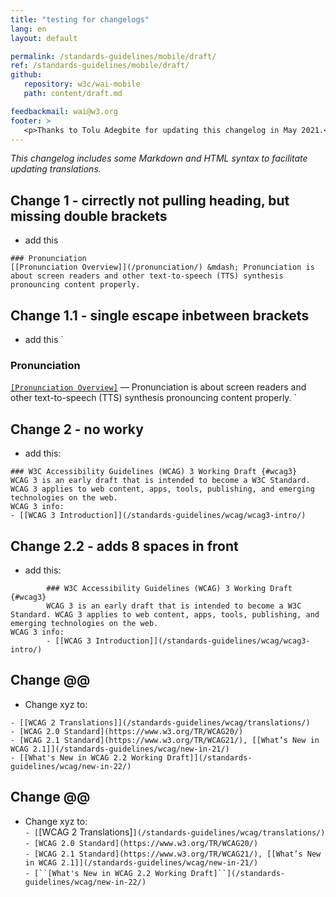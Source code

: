 ```yaml
---
title: "testing for changelogs"
lang: en
layout: default

permalink: /standards-guidelines/mobile/draft/
ref: /standards-guidelines/mobile/draft/
github:
   repository: w3c/wai-mobile
   path: content/draft.md

feedbackmail: wai@w3.org
footer: >
   <p>Thanks to Tolu Adegbite for updating this changelog in May 2021.</p>
---
```


_This changelog includes some Markdown and HTML syntax to facilitate updating translations._


## Change 1 - cirrectly not pulling heading, but missing double brackets
* add this
```
### Pronunciation
[[Pronunciation Overview]](/pronunciation/) &mdash; Pronunciation is about screen readers and other text-to-speech (TTS) synthesis pronouncing content properly.
```

## Change 1.1 - single escape inbetween brackets
* add this
`
### Pronunciation
[``[Pronunciation Overview]``](/pronunciation/) &mdash; Pronunciation is about screen readers and other text-to-speech (TTS) synthesis pronouncing content properly.
`

## Change 2 - no worky
* add this:
```
### W3C Accessibility Guidelines (WCAG) 3 Working Draft {#wcag3}
WCAG 3 is an early draft that is intended to become a W3C Standard. WCAG 3 applies to web content, apps, tools, publishing, and emerging technologies on the web.
WCAG 3 info:
- [[WCAG 3 Introduction]](/standards-guidelines/wcag/wcag3-intro/)
```

## Change 2.2 - adds 8 spaces in front
* add this:
```
        ### W3C Accessibility Guidelines (WCAG) 3 Working Draft {#wcag3}
        WCAG 3 is an early draft that is intended to become a W3C Standard. WCAG 3 applies to web content, apps, tools, publishing, and emerging technologies on the web.
WCAG 3 info:
        - [[WCAG 3 Introduction]](/standards-guidelines/wcag/wcag3-intro/)
```

## Change @@
* Change xyz to:
```
- [[WCAG 2 Translations]](/standards-guidelines/wcag/translations/)
- [WCAG 2.0 Standard](https://www.w3.org/TR/WCAG20/)
- [WCAG 2.1 Standard](https://www.w3.org/TR/WCAG21/), [[What’s New in WCAG 2.1]](/standards-guidelines/wcag/new-in-21/)
- [[What's New in WCAG 2.2 Working Draft]](/standards-guidelines/wcag/new-in-22/)
```

## Change @@
* Change xyz to:
<br>`- [`[WCAG 2 Translations]`](/standards-guidelines/wcag/translations/)`
<br>`- [WCAG 2.0 Standard](https://www.w3.org/TR/WCAG20/)`
<br>`- [WCAG 2.1 Standard](https://www.w3.org/TR/WCAG21/), [[What’s New in WCAG 2.1]](/standards-guidelines/wcag/new-in-21/)`
<br>`- [``[What's New in WCAG 2.2 Working Draft]``](/standards-guidelines/wcag/new-in-22/)`

